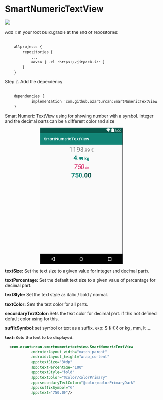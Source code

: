 # SmartNumericTextView

[![](https://jitpack.io/v/ozanturcan/SmartNumericTextView.svg)](https://jitpack.io/#ozanturcan/SmartNumericTextView)

Add it in your root build.gradle at the end of repositories:
```xml

	allprojects {
		repositories {
			...
			maven { url 'https://jitpack.io' }
		}
	}
```

Step 2. Add the dependency
```xml

	dependencies {
	        implementation 'com.github.ozanturcan:SmartNumericTextView:Tag'
	}
```

Smart Numeric TextView using for showing number with a symbol. integer and the decimal parts can be a different color and size 
<th>

<p align="center">
<img align="center" src="https://github.com/ozanturcan/SmartNumericTextView/blob/master/screenshot/smartnumericscreenshot.png"  height="450"/>
</p>

<p>
<b>textSize: </b> Set the text size to a given value for integer and decimal parts.
</p>
<p>
<b>textPercentage: </b> Set the default text size to a given value of percantage for decimal part.
</p>
<p>
<b>textStyle: </b> Set the text style as italic / bold / normal.
</p>
<p>
<b>textColor: </b> Sets the text color for all parts.
</p>
<p>
<b>secondaryTextColor: </b> Sets the text color for decimal part. if this not defined default color using for this.
</p>
<p>
<b>suffixSymbol: </b> set symbol or text as a suffix. exp: $ ₺ € ℓ  or kg , mm, lt .... 
</p>

<b>text: </b> Sets the text to be displayed.


```xml
  <com.ozanturcan.smartnumerictextview.SmartNumericTextView
            android:layout_width="match_parent"
            android:layout_height="wrap_content"
            app:textSize="30dp"
            app:textPercentage="100"
            app:textStyle="bold"
            app:textColor="@color/colorPrimary"
            app:secondaryTextColor="@color/colorPrimaryDark"
            app:suffixSymbol="€"
            app:text="750.00"/>
         
```
